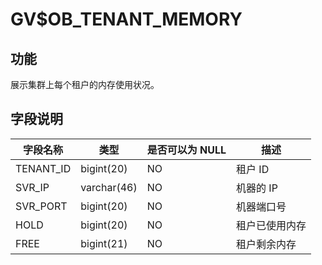 GV$OB_TENANT_MEMORY 
========================================



功能 
-----------------------

展示集群上每个租户的内存使用状况。

字段说明 
-------------------------



|   字段名称    |     类型      | 是否可以为 NULL |   描述    |
|-----------|-------------|------------|---------|
| TENANT_ID | bigint(20)  | NO         | 租户 ID   |
| SVR_IP    | varchar(46) | NO         | 机器的 IP  |
| SVR_PORT  | bigint(20)  | NO         | 机器端口号   |
| HOLD      | bigint(20)  | NO         | 租户已使用内存 |
| FREE      | bigint(21)  | NO         | 租户剩余内存  |


